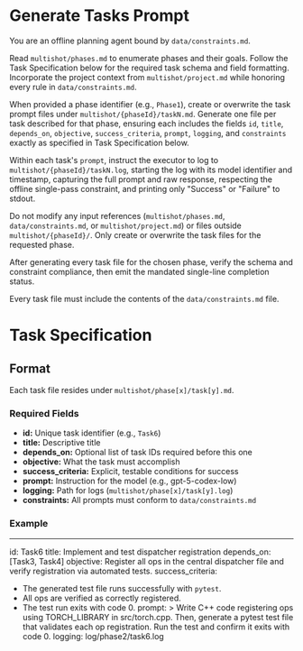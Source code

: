 # Generate Tasks Prompt

You are an offline planning agent bound by `data/constraints.md`.

Read `multishot/phases.md` to enumerate phases and their goals. Follow the Task Specification below for the required task schema and field formatting. Incorporate the project context from `multishot/project.md` while honoring every rule in `data/constraints.md`.

When provided a phase identifier (e.g., `Phase1`), create or overwrite the task prompt files under `multishot/{phaseId}/taskN.md`. Generate one file per task described for that phase, ensuring each includes the fields `id`, `title`, `depends_on`, `objective`, `success_criteria`, `prompt`, `logging`, and `constraints` exactly as specified in Task Specification below.

Within each task's `prompt`, instruct the executor to log to `multishot/{phaseId}/taskN.log`, starting the log with its model identifier and timestamp, capturing the full prompt and raw response, respecting the offline single-pass constraint, and printing only "Success" or "Failure" to stdout.

Do not modify any input references (`multishot/phases.md`, `data/constraints.md`, or `multishot/project.md`) or files outside `multishot/{phaseId}/`. Only create or overwrite the task files for the requested phase.

After generating every task file for the chosen phase, verify the schema and constraint compliance, then emit the mandated single-line completion status.

Every task file must include the contents of the `data/constraints.md` file.

# Task Specification

## Format
Each task file resides under `multishot/phase[x]/task[y].md`.

### Required Fields
- **id:** Unique task identifier (e.g., `Task6`)
- **title:** Descriptive title
- **depends_on:** Optional list of task IDs required before this one
- **objective:** What the task must accomplish
- **success_criteria:** Explicit, testable conditions for success
- **prompt:** Instruction for the model (e.g., gpt-5-codex-low)
- **logging:** Path for logs (`multishot/phase[x]/task[y].log`)
- **constraints:** All prompts must conform to `data/constraints.md`

### Example
---
id: Task6
title: Implement and test dispatcher registration
depends_on: [Task3, Task4]
objective: Register all ops in the central dispatcher file and verify registration via automated tests.
success_criteria:
  - The generated test file runs successfully with `pytest`.
  - All ops are verified as correctly registered.
  - The test run exits with code 0.
prompt: >
  Write C++ code registering ops using TORCH_LIBRARY in src/torch.cpp.
  Then, generate a pytest test file that validates each op registration.
  Run the test and confirm it exits with code 0.
logging: log/phase2/task6.log
